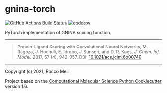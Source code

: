 # gnina-torch

[//]: # (Badges)
[![GitHub Actions Build Status](https://github.com/RMeli/gnina-torch/workflows/CI/badge.svg)](https://github.com/RMeli/gnina-torch/actions?query=workflow%3ACI)
[![codecov](https://codecov.io/gh/RMeli/gnina-torch/branch/main/graph/badge.svg?token=KjVkShwQ1z)](https://codecov.io/gh/RMeli/gnina-torch)

PyTorch implementation of GNINA scoring function.

---

> Protein–Ligand Scoring with Convolutional Neural Networks,
> M. Ragoza, J. Hochuli, E. Idrobo, J. Sunseri, and D. R. Koes, *J. Chem. Inf. Model.* 2017, 57 (4), 942-957.
> DOI: [10.1021/acs.jcim.6b00740](https://pubs.acs.org/doi/full/10.1021/acs.jcim.6b00740)

---

Copyright (c) 2021, Rocco Meli

Project based on the [Computational Molecular Science Python Cookiecutter](https://github.com/molssi/cookiecutter-cms) version 1.6.
